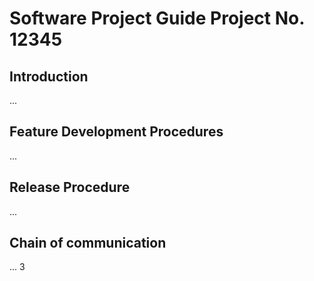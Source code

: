 # Software Project Guide Project No. 12345
## Introduction
...
## Feature Development Procedures
...
## Release Procedure
...
## Chain of communication
...
3

